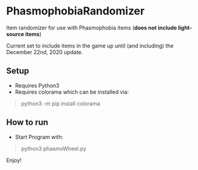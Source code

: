 # PhasmophobiaRandomizer
Item randomizer for use with Phasmophobia items (**does not include light-source items**)

Current set to include items in the game up until (and including) the December 22nd, 2020 update.

## Setup
- Requires Python3
- Requires colorama which can be installed via:
> python3 -m pip install colorama

## How to run
- Start Program with:
> python3 phasmoWheel.py

Enjoy!
